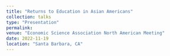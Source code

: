 ```yaml
---
title: "Returns to Education in Asian Americans"
collection: talks
type: "Presentation"
permalink: 
venue: "Economic Science Association North American Meeting"
date: 2022-11-19
location: "Santa Barbara, CA"
---
```

